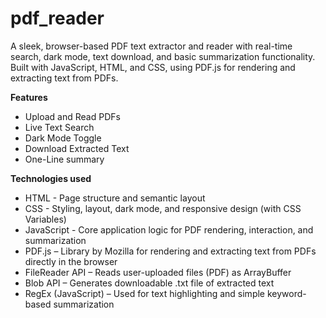 # pdf_reader

A sleek, browser-based PDF text extractor and reader with real-time search, dark mode, text download, and basic summarization functionality. Built with JavaScript, HTML, and CSS, using PDF.js for rendering and extracting text from PDFs.

**Features**
- Upload and Read PDFs
- Live Text Search
- Dark Mode Toggle
- Download Extracted Text
- One-Line summary

**Technologies used**
- HTML - Page structure and semantic layout
- CSS - Styling, layout, dark mode, and responsive design (with CSS Variables)
- JavaScript -  Core application logic for PDF rendering, interaction, and summarization
- PDF.js – Library by Mozilla for rendering and extracting text from PDFs directly in the browser
- FileReader API – Reads user-uploaded files (PDF) as ArrayBuffer
- Blob API – Generates downloadable .txt file of extracted text
- RegEx (JavaScript) – Used for text highlighting and simple keyword-based summarization
